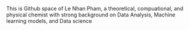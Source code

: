 This is Github space of Le Nhan Pham, a theoretical, compuational, and physical chemist with strong background on Data Analysis, Machine learning models, and Data science 
